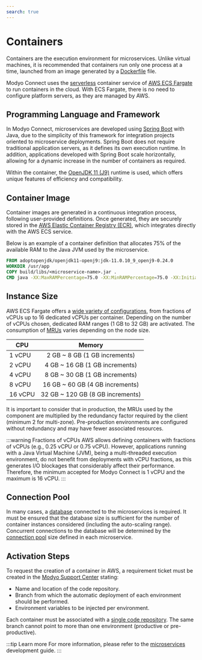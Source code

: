 ```yaml
---
search: true
---
```


# Containers

Containers are the execution environment for microservices. Unlike virtual machines, it is recommended that containers run only one process at a time, launched from an image generated by a [Dockerfile](https://docs.docker.com/engine/reference/builder) file.

Modyo Connect uses the [serverless](https://aws.amazon.com/serverless) container service of [AWS ECS Fargate](https://aws.amazon.com/fargate) to run containers in the cloud. With ECS Fargate, there is no need to configure platform servers, as they are managed by AWS.

## Programming Language and Framework

In Modyo Connect, microservices are developed using [Spring Boot](https://spring.io/projects/spring-boot) with Java, due to the simplicity of this framework for integration projects oriented to microservice deployments. Spring Boot does not require traditional application servers, as it defines its own execution runtime. In addition, applications developed with Spring Boot scale horizontally, allowing for a dynamic increase in the number of containers as required.

Within the container, the [OpenJDK 11 (J9)](https://www.eclipse.org/openj9) runtime is used, which offers unique features of efficiency and compatibility.

## Container Image

Container images are generated in a continuous integration process, following user-provided definitions. Once generated, they are securely stored in the [AWS Elastic Container Registry (ECR)](https://aws.amazon.com/ecr), which integrates directly with the AWS ECS service.

Below is an example of a container definition that allocates 75% of the available RAM to the Java JVM used by the microservice.

``` Dockerfile
FROM adoptopenjdk/openjdk11-openj9:jdk-11.0.10_9_openj9-0.24.0
WORKDIR /usr/app
COPY build/libs/<microservice-name>.jar .
CMD java -XX:MaxRAMPercentage=75.0 -XX:MinRAMPercentage=75.0 -XX:InitialRAMPercentage=75.0 -jar -Dhttps.protocols=TLSv1.2 <microservice-name>.jar
```

## Instance Size

AWS ECS Fargate offers a [wide variety of configurations](https://docs.aws.amazon.com/AmazonECS/latest/developerguide/AWS_Fargate.html), from fractions of vCPUs up to 16 dedicated vCPUs per container. Depending on the number of vCPUs chosen, dedicated RAM ranges (1 GB to 32 GB) are activated. The consumption of [MRUs](../resources/mrus.html) varies depending on the node size.

| CPU        |   Memory      |
| ------------- |:-----:|
|1 vCPU|2 GB ~ 8 GB (1 GB increments)|
|2 vCPU|4 GB ~ 16 GB (1 GB increments)|
|4 vCPU|8 GB ~ 30 GB (1 GB increments)|
|8 vCPU|16 GB ~ 60 GB (4 GB increments)|
|16 vCPU|32 GB ~ 120 GB (8 GB increments)|

It is important to consider that in production, the MRUs used by the component are multiplied by the redundancy factor required by the client (minimum 2 for multi-zone). Pre-production environments are configured without redundancy and may have fewer associated resources.

:::warning Fractions of vCPUs
AWS allows defining containers with fractions of vCPUs (e.g., 0.25 vCPU or 0.75 vCPU). However, applications running with a Java Virtual Machine (JVM), being a multi-threaded execution environment, do not benefit from deployments with vCPU fractions, as this generates I/O blockages that considerably affect their performance. Therefore, the minimum accepted for Modyo Connect is 1 vCPU and the maximum is 16 vCPU.
:::

## Connection Pool

In many cases, a [database](databases.html) connected to the microservices is required. It must be ensured that the database size is sufficient for the number of container instances considered (including the auto-scaling range). Concurrent connections to the database will be determined by the [connection pool](https://www.baeldung.com/java-connection-pooling) size defined in each microservice.

## Activation Steps

To request the creation of a container in AWS, a requirement ticket must be created in the [Modyo Support Center](https://support.modyo.com) stating:
- Name and location of the code repository.
- Branch from which the automatic deployment of each environment should be performed.
- Environment variables to be injected per environment.

Each container must be associated with a [single code repository](../development/code-repository.html). The same branch cannot point to more than one environment (productive or pre-productive).

:::tip Learn more
For more information, please refer to the [microservices](/en/architecture/patterns/microservice.html) development guide.
:::